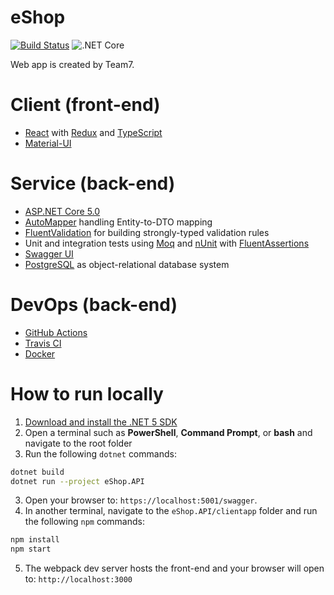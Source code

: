 # eShop

[![Build Status](https://travis-ci.com/evilsquirr3l/eShop.svg?branch=master)](https://travis-ci.com/evilsquirr3l/eShop) ![.NET Core](https://github.com/evilsquirr3l/eShop/workflows/.NET%20Core/badge.svg?branch=master)

Web app is created by Team7. 

# Client (front-end)

- [React](https://reactjs.org/docs/getting-started.html) with [Redux](https://redux.js.org/introduction/getting-started) and [TypeScript](https://www.typescriptlang.org/docs)
- [Material-UI](https://material-ui.com/)

# Service (back-end)

- [ASP.NET Core 5.0](https://docs.microsoft.com/en-us/aspnet/core/introduction-to-aspnet-core?view=aspnetcore-5.0)
- [AutoMapper](https://github.com/AutoMapper/AutoMapper) handling Entity-to-DTO mapping
- [FluentValidation](https://fluentvalidation.net/) for building strongly-typed validation rules
- Unit and integration tests using [Moq](https://github.com/moq/moq4) and [nUnit](https://nunit.org/) with [FluentAssertions](https://fluentassertions.com/)
- [Swagger UI](https://github.com/swagger-api/swagger-ui)
- [PostgreSQL](https://www.postgresql.org/) as object-relational database system

# DevOps (back-end)

- [GitHub Actions](https://docs.github.com/en/actions/learn-github-actions)
- [Travis CI](https://travis-ci.org/)
- [Docker](https://www.docker.com/)

# How to run locally

1. [Download and install the .NET 5 SDK](https://dotnet.microsoft.com/download)
2. Open a terminal such as **PowerShell**, **Command Prompt**, or **bash** and navigate to the root folder
3. Run the following `dotnet` commands:
```sh
dotnet build
dotnet run --project eShop.API
```
3. Open your browser to: `https://localhost:5001/swagger`.
4. In another terminal, navigate to the `eShop.API/clientapp` folder and run the following `npm` commands:
```sh
npm install
npm start
```
5. The webpack dev server hosts the front-end and your browser will open to: `http://localhost:3000`